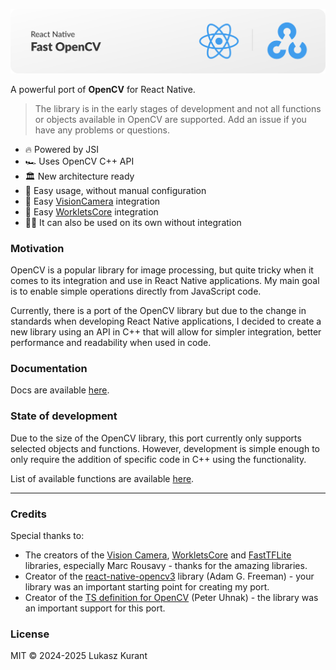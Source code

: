 ![React Native Fast OpenCV](./docs/images/title-banner.svg)

A powerful port of **OpenCV** for React Native.

> The library is in the early stages of development and not all functions or objects available in OpenCV are supported. Add an issue if you have any problems or questions.

- 🔥 Powered by JSI
- 🏎️ Uses OpenCV C++ API
- 🏛️ New architecture ready
- 🪽 Easy usage, without manual configuration
- 📸 Easy [VisionCamera](https://github.com/mrousavy/react-native-vision-camera) integration
- 🧵 Easy [WorkletsCore](https://github.com/margelo/react-native-worklets-core) integration
- ⛓️‍💥 It can also be used on its own without integration

### Motivation

OpenCV is a popular library for image processing, but quite tricky when it comes to its integration and use in React Native applications. My main goal is to enable simple operations directly from JavaScript code.

Currently, there is a port of the OpenCV library but due to the change in standards when developing React Native applications, I decided to create a new library using an API in C++ that will allow for simpler integration, better performance and readability when used in code.

### Documentation

Docs are available [here](https://lukaszkurantdev.github.io/react-native-fast-opencv).

### State of development

Due to the size of the OpenCV library, this port currently only supports selected objects and functions. However, development is simple enough to only require the addition of specific code in C++ using the functionality.

List of available functions are available [here](https://lukaszkurantdev.github.io/react-native-fast-opencv/availablefunctions).

---

### Credits
Special thanks to:
- The creators of the [Vision Camera](https://github.com/mrousavy/react-native-vision-camera), [WorkletsCore](https://github.com/margelo/react-native-worklets-core) and [FastTFLite](https://github.com/mrousavy/react-native-fast-tflite) libraries, especially Marc Rousavy - thanks for the amazing libraries.
- Creator of the [react-native-opencv3](https://github.com/adamgf/react-native-opencv3) library (Adam G. Freeman) - your library was an important starting point for creating my port.
- Creator of the [TS definition for OpenCV](https://github.com/peteruhnak/opencv-ts) (Peter Uhnak) - the library was an important support for this port.



### License
MIT © 2024-2025 Lukasz Kurant

